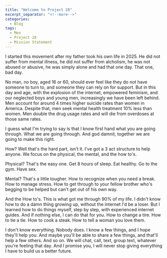 ```yaml
---
title: "Welcome to Project 28"
excerpt_separator: "<!--more-->"
categories:
  - Blog
tags:
  - Men
  - Project 28
  - Mission Statement
---
```


I started this movement after my father took his own life in 2025. He did not suffer from mental illness, he did not suffer from alcholism, he was not abused or abusive, he was simply alone and had that one day. That one, bad day.

No man, no boy, aged 16 or 60, should ever feel like they do not have someone to turn to, and someone they can rely on for support. But in this day and age, with the explosion of the internet, empowered feminism, and our neglected boys and young men, increasingly we have been left behind. Men account for around 4 times higher suicide rates than women in America. Despite that, men seek mental health treatment 10% less than women. Men double the drug usage rates and will die from overdoses at those same rates.

I guess what I'm trying to say is that I know first hand what you are going through. What we are going through. And god damnit, together we are going to make this right.

How? Well that's the hard part, isn't it. 
I've got a 3 act structure to help anyone. We focus on the physical, the mental, and the how to's. 

Physical? That's the easy one. Get 8 hours of sleep. Eat healthy. Go to the gym. Have sex.

Mental? That's a little tougher. How to recognize when you need a break. How to manage stress. How to get through to your fellow brother who's begging to be helped but can't get out of his own way.

And the How to's. This is what got me through 90% of my life. I didn't know how to do a damn thing growing up, without the internet I'd be a loser. But I learned how to do things myself, step by step, with experienced internet guides. And if nothing else, I can do that for you. How to change a tire. How to tie a tie. How to cook a steak. How to tell a woman you love them. 

I don't know everything. Nobody does. I know a few things, and I hope they'll help you. And maybe you'll be able to share a few things, and that'll help a few others. And so on. We will chat, call, text, group text, whatever you're feeling that day. And I promise you, I will never stop giving everything I have to build us a better future. 